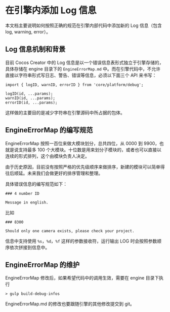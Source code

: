 # 在引擎内添加 Log 信息

本文档主要说明如何按照正确的规范在引擎内部代码中添加新的 Log 信息（包含 log, warning, error）。

## Log 信息机制和背景

目前 Cocos Creator 中的 Log 信息是以一个错误信息表形式独立于引擎存储的，具体存储在 engine 目录下的 `EngineErrorMap.md` 中。而在引擎代码中，不允许直接以字符串形式写日志、警告、错误等信息，必须以下面三个 API 来书写：

```
import { logID, warnID, errorID } from 'core/platform/debug';

logID(id, ...params);
warnID(id, ...params);
errorID(id, ...params);
```

这样做的主要目的是减少字符串在引擎源码中所占据的包体。

## EngineErrorMap 的编写规范

EngineErrorMap 按照一百位来做大模块划分，总共四位，从 0000 到 9900，也就是说支持最多 100 个大模块。十位数是用来划分子模块的，或者也可以直接以连续的形式排列，这个由模块负责人决定。

由于历史原因，目前没有按照严格的优先级顺序来做排序，新建的模块可以简单得往后顺延。未来我们会做更好的排序管理和整理。

具体错误信息的编写规范如下：

```
### 4 number ID

Message in english.
```

比如

```
### 8300

Should only one camera exists, please check your project.
```

信息中支持使用 `%s`，`%d`，`%f` 这样的参数接收符，运行输出 LOG 时会按照参数顺序依次拼接到信息中。

## EngineErrorMap 的维护

EngineErrorMap 修改后，如果希望代码中的调用生效，需要在 engine 目录下执行 

```
> gulp build-debug-infos
```

EngineErrorMap.md 的修改也要跟随引擎的其他修改提交到 git。
